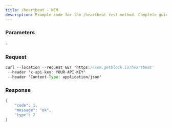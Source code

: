 ```yaml
---
title: /heartbeat - NEM
description: Example code for the /heartbeat rest method. Сomplete guide on how to use /heartbeat rest in GetBlock.io Web3 documentation.
---
```


### Parameters


\-

### Request

``` java
curl --location --request GET 'https://xem.getblock.io/heartbeat' 
 --header 'x-api-key: YOUR-API-KEY' 
 --header 'Content-Type: application/json'
```

###  Response

``` java
{
    "code": 1,
    "message": "ok",
    "type": 2
}
```

